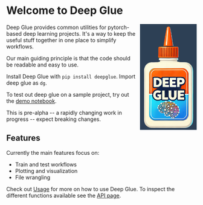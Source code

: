 # Welcome to Deep Glue
<img src="images/deep_glue_logo.png" width="150" style="float: right; margin-left: 10px;">

Deep Glue provides common utilities for pytorch-based deep learning projects. It's a way to keep the useful stuff together in one place to simplify workflows. 

Our main guiding principle is that the code should be readable and easy to use. 

Install Deep Glue with `pip install deepglue`. Import deep glue as `dg`. 

To test out deep glue on a sample project, try out the [demo notebook](https://github.com/EricThomson/deepglue/tree/main/demos).

This is pre-alpha -- a rapidly changing work in progress -- expect breaking changes. 

## Features
Currently the main features focus on:

- Train and test workflows 
- Plotting and visualization
- File wrangling

Check out [Usage](usage.md) for more on how to use Deep Glue. To inspect the different functions available see the [API page](api.md).




